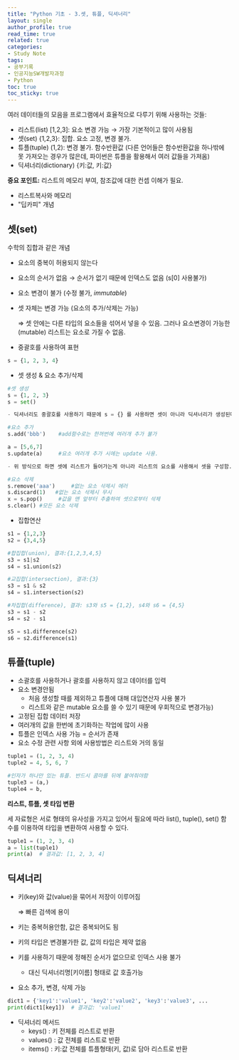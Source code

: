 ```yaml
---
title: "Python 기초 - 3.셋, 튜플, 딕셔너리"
layout: single
author_profile: true
read_time: true
related: true
categories:
- Study Note
tags:
- 공부기록
- 인공지능SW개발자과정
- Python
toc: true
toc_sticky: true
---
```



여러 데이터들의 모음을 프로그램에서 효율적으로 다루기 위해 사용하는 것들:

- 리스트(list) [1,2,3]: 요소 변경 가능 → 가장 기본적이고 많이 사용됨
- 셋(set) {1,2,3}: 집합. 요소 고정, 변경 불가.
- 튜플(tuple) (1,2): 변경 불가. 함수반환값 (다른 언어들은 함수반환값을 하나밖에 못 가져오는 경우가 많은데, 파이썬은 튜플을 활용해서 여러 값들을 가져옴)
- 딕셔너리(dictionary) {키:값, 키:값}

**중요 포인트:** 리스트의 메모리 부여, 참조값에 대한 컨셉 이해가 필요.

- 리스트복사와 메모리
- "딥카피" 개념

  

## 셋(set)

수학의 집합과 같은 개념

- 요소의 중복이 허용되지 않는다

- 요소의 순서가 없음 → 순서가 없기 때문에 인덱스도 없음 (s[0] 사용불가)

- 요소 변경이 불가 (수정 불가, *immutable*)

- 셋 자체는 변경 가능 (요소의 추가/삭제는 가능)

  ⇒ 셋 안에는 다른 타입의 요소들을 섞어서 넣을 수 있음. 그러나 요소변경이 가능한(mutable) 리스트는 요소로 가질 수 없음.

- 중괄호를 사용하여 표현

```python
s = {1, 2, 3, 4}
```

- 셋 생성 & 요소 추가/삭제

```python
#셋 생성
s = {1, 2, 3}
s = set()

- 딕셔너리도 중괄호를 사용하기 때문에 s = {} 를 사용하면 셋이 아니라 딕셔너리가 생성된다!

#요소 추가
s.add('bbb')    #add함수로는 한꺼번에 여러개 추가 불가

a = [5,6,7]
s.update(a)     #요소 여러개 추가 시에는 update 사용.

- 위 방식으로 하면 셋에 리스트가 들어가는게 아니라 리스트의 요소를 사용해서 셋을 구성함.  

#요소 삭제
s.remove('aaa')     #없는 요소 삭제시 에러
s.discard(1)   #없는 요소 삭제시 무시
x = s.pop()     #값을 맨 앞부터 추출하여 셋으로부터 삭제
s.clear() #모든 요소 삭제
```

- 집합연산

```python
s1 = {1,2,3}
s2 = {3,4,5}

#합집합(union), 결과:{1,2,3,4,5}
s3 = s1|s2
s4 = s1.union(s2)

#교집합(intersection), 결과:{3}
s3 = s1 & s2
s4 = s1.intersection(s2)

#차집합(difference), 결과: s3와 s5 = {1,2}, s4와 s6 = {4,5}
s3 = s1 - s2
s4 = s2 - s1

s5 = s1.difference(s2)
s6 = s2.difference(s1)
```



## 튜플(tuple)

- 소괄호를 사용하거나 괄호를 사용하지 않고 데이터를 입력
- 요소 변경안됨
  - 처음 생성할 때를 제외하고 튜플에 대해 대입연산자 사용 불가
  - 리스트와 같은 mutable 요소를 쓸 수 있기 때문에 우회적으로 변경가능)
- 고정된 집합 데이터 저장
- 여러개의 값을 한번에 초기화하는 작업에 많이 사용
- 튜플은 인덱스 사용 가능 = 순서가 존재
- 요소 수정 관련 사항 외에 사용방법은 리스트와 거의 동일

```python
tuple1 = (1, 2, 3, 4)
tuple2 = 4, 5, 6, 7

#인자가 하나만 있는 튜플. 반드시 콤마를 뒤에 붙여줘야함
tuple3 = (a,)
tuple4 = b,
```

**리스트, 튜플, 셋 타입 변환**

세 자료형은 서로 형태의 유사성을 가지고 있어서 필요에 따라 list(), tuple(), set() 함수를 이용하여 타입을 변환하여 사용할 수 있다.

```python
tuple1 = (1, 2, 3, 4)
a = list(tuple1)
print(a)  # 결과값: [1, 2, 3, 4] 
```



## 딕셔너리

- 키(key)와 값(value)을 묶어서 저장이 이루어짐

  ⇒ 빠른 검색에 용이

- 키는 중복허용안함, 값은 중복되어도 됨

- 키의 타입은 변경불가한 값, 값의 타입은 제약 없음

- 키를 사용하기 때문에 정해진 순서가 없으므로 인덱스 사용 불가

  - 대신 딕셔너리명[키이름] 형태로 값 호출가능

- 요소 추가, 변경, 삭제 가능

```python
dict1 = {'key1':'value1', 'key2':'value2', 'key3':'value3', ...
print(dict1[key1])  # 결과값: 'value1' 
```

- 딕셔너리 메서드
  - keys() : 키 전체를 리스트로 반환
  - values() : 값 전체를 리스트로 반환
  - items() : 키:값 전체를 튜플형태(키, 값)로 담아 리스트로 반환
